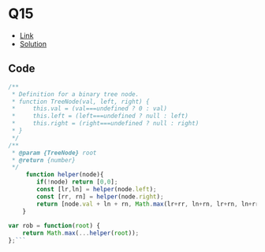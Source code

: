 # Q15

- [Link](https://leetcode.com/problems/house-robber-iii)
- [Solution](https://leetcode.com/problems/house-robber-iii/submissions/881947944/)

## Code
```js
/**
 * Definition for a binary tree node.
 * function TreeNode(val, left, right) {
 *     this.val = (val===undefined ? 0 : val)
 *     this.left = (left===undefined ? null : left)
 *     this.right = (right===undefined ? null : right)
 * }
 */
/**
 * @param {TreeNode} root
 * @return {number}
 */
     function helper(node){
        if(!node) return [0,0];
        const [lr,ln] = helper(node.left);
        const [rr, rn] = helper(node.right);
        return [node.val + ln + rn, Math.max(lr+rr, ln+rn, lr+rn, ln+rr)];
    }
    
var rob = function(root) {
    return Math.max(...helper(root));
};```